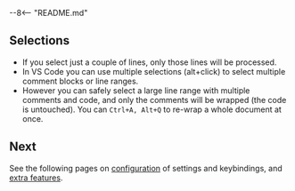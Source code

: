 <table class="hideOnDocsSite"><tr><td>

These docs are best viewed at https://stkb.github.io/Rewrap
</td></tr></table>

--8<-- "README.md"


## Selections

* If you select just a couple of lines, only those lines will be processed.
* In VS Code you can use multiple selections (alt+click) to select multiple comment blocks
  or line ranges.
* However you can safely select a large line range with multiple comments and code, and
  only the comments will be wrapped (the code is untouched). You can `Ctrl+A, Alt+Q` to
  re-wrap a whole document at once.


## Next

See the following pages on [configuration](configuration.md) of settings and keybindings,
and [extra features](extra-features.md).

<style>
    .md-typeset h1 { font-size: 2.5em }
    .md-content__button { display: none }
    .hideOnDocsSite { display: none }
</style>
